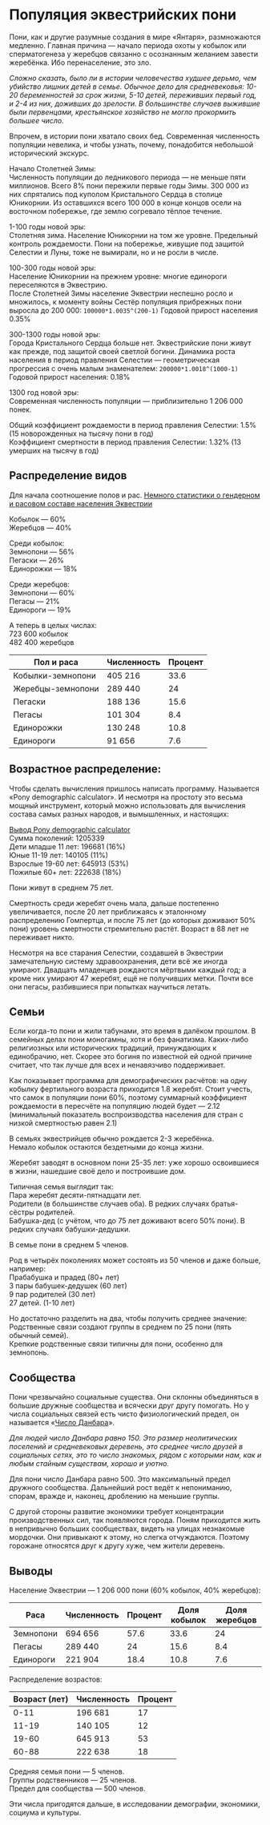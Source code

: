 # Популяция эквестрийских пони

Пони, как и другие разумные создания в мире «Янтаря», размножаются медленно. Главная причина — начало периода охоты у кобылок или сперматогенеза у жеребцов связанно с осознанным желанием завести жеребёнка. Ибо перенаселение, это зло.

_Сложно сказать, было ли в истории человечества худшее дерьмо, чем убийство лишних детей в семье. Обычное дело для средневековья: 10-20 беременностей за срок жизни, 5-10 детей, переживших первый год, и 2-4 из них, доживших до зрелости. В большинстве случаев выжившие были первенцами, крестьянское хозяйство не могло прокормить большее число._

Впрочем, в истории пони хватало своих бед. Современная численность популяции невелика, и чтобы узнать, почему, понадобится небольшой исторический экскурс.

Начало Столетней Зимы:  
Численность популяции до ледникового периода — не меньше пяти миллионов. Всего 8% пони пережили первые годы Зимы. 300 000 из них спрятались под куполом Кристального Сердца в столице Юникорнии. Из оставшихся всего 100 000 в конце концов осели на восточном побережье, где землю согревало тёплое течение.  

1-100 годы новой эры:  
Столетняя зима. Население Юникорнии на том же уровне. Предельный контроль рождаемости. Пони на побережье, живущие под защитой Селестии и Луны, тоже не вымирали, но и не росли в числе.  

100-300 годы новой эры:  
Население Юникорнии на прежнем уровне: многие единороги переселяются в Эквестрию.  
После Столетней Зимы население Эквестрии неспешно росло и множилось, к моменту войны Сестёр популяция прибрежных пони выросла до 200 000: `100000*1.0035^(200-1)` Годовой прирост населения 0.35%

300-1300 годы новой эры:  
Города Кристального Сердца больше нет. Эквестрийские пони живут как прежде, под защитой своей светлой богини. Динамика роста населения в период правления Селестии — геометрическая прогрессия с очень малым знаменателем: `200000*1.0018^(1000-1)` Годовой прирост населения: 0.18%  

1300 год новой эры:  
Современная численность популяции — приблизительно 1 206 000 понек.  

Общий коэффициент рождаемости в период правления Селестии: 1.5% (15 новорожденных на тысячу пони в год)  
Коэффициент смертности в период правления Селестии: 1.32% (13 умерших на тысячу в год)  

## Распределение видов

Для начала соотношение полов и рас. [Немного статистики о гендерном и расовом составе населения Эквестрии](http://tabun.everypony.ru/blog/science/27575.html)

Кобылок — 60%  
Жеребцов — 40%  

Среди кобылок:  
Земнопони — 56%  
Пегаски — 26%  
Единорожки — 18%  

Среди жеребцов:  
Земнопони — 60%  
Пегасы — 21%  
Единороги — 19%  

А теперь в целых числах:  
723 600 кобылок  
482 400 жеребцов  

Пол и раса           | Численность   | Процент
-------------------- | ------------- | ---------
Кобылки-земнопони    | 405 216       | 33.6
Жеребцы-земнопони    | 289 440       | 24
Пегаски              | 188 136       | 15.6
Пегасы               | 101 304       | 8.4
Единорожки           | 130 248       | 10.8
Единороги            | 91 656        | 7.6

## Возрастное распределение:

Чтобы сделать вычисления пришлось написать программу. Называется «Pony demographic calculator». И несмотря на простоту это весьма мощный инструмент, который можно использовать для вычисления состава самых разных народов, и вымышленных, и настоящих:

[Вывод Pony demographic calculator](/scripts/pony-population.txt)  
Сумма поколений: 1205339  
Дети младше 11 лет: 196681 (16%)  
Юные 11-19 лет: 140105 (11%)  
Взрослые 19-60 лет: 645913 (53%)  
Пожилые 60+ лет: 222638 (18%)  

Пони живут в среднем 75 лет.

Смертность среди жеребят очень мала, дальше постепенно увеличивается, после 20 лет приближаясь к эталонному распределению Гомпертца, и после 75 лет (до которых доживают 50% пони) уровень смертности стремительно растёт. Возраст в 88 лет не переживает никто.

Несмотря на все старания Селестии, создавшей в Эквестрии замечательную систему здравоохранения, дети всё же иногда умирают. Двадцать младенцев рождаются мёртвыми каждый год; а кроме них умирают 47 жеребят, ещё не получивших метки. Почти все они пегасы, разбившиеся при попытках научиться летать.

## Семьи

Если когда-то пони и жили табунами, это время в далёком прошлом. В семейных делах пони моногамны, хотя и без фанатизма. Каких-либо религиозных или исторических традиций, принуждающих к единобрачию, нет. Скорее это богиня по известной ей одной причине считает, что так лучше для всех и ненавязчиво поддерживает.

Как показывает программа для демографических расчётов: на одну кобылку фертильного возраста приходится 1.8 жеребят. Стоит учесть, что самок в популяции пони 60%, поэтому суммарный коэффициент рождаемости в пересчёте на популяцию людей будет — 2.12 (минимальный показатель воспроизводства населения для стран с низкой смертностью равен 2.1)

В семьях эквестрийцев обычно рождается 2-3 жеребёнка.  
Немало кобылок остаются бездетными до конца жизни.  

Жеребят заводят в основном пони 25-35 лет: уже хорошо освоившиеся в жизни, нашедшие своё дело и построившие дом.

Типичная семья выглядит так:  
Пара жеребят десяти-пятнадцати лет.  
Родители (в большинстве случаев оба). В редких случаях братья-сёстры родителей.  
Бабушка-дед (с учётом, что до 75 лет доживают всего 50% пони). В редких случаях бабушки-дедушки.  

В семье пони в среднем 5 членов.

Род в четырёх поколениях может состоять из 50 членов и даже больше, например:  
Прабабушка и прадед (80+ лет)  
3 пары бабушек-дедушек (60 лет)  
9 пар родителей (30 лет)  
27 детей. (1-10 лет)  

Но достаточно разделить на два, чтобы получить среднее значение:  
Родственные связи создают группы в среднем по 25 пони (пять обычный семей).  
Крепкие родственные связи типичны для пони, особенно для земнопонь.  

## Сообщества

Пони чрезвычайно социальные существа. Они склонны объединяться в большие дружные сообщества и всячески друг другу помогать. Но у числа социальных связей есть чисто физиологический предел, он называется «[Число Данбара](http://habrahabr.ru/post/189226/)».

_Для людей число Данбара равно 150. Это размер неолитических поселений и средневековых деревень, это среднее число друзей в социальных сетях, это то число знакомых, рядом с которыми нам, как и любым стайным существам, хорошо и уютно._

Для пони число Данбара равно 500. Это максимальный предел дружного сообщества. Дальнейший рост ведёт к непониманию, спорам, вражде и, наконец, дроблению на меньшие группы.

С другой стороны развитие экономики требует концентрации производственных сил, так появляются города. Поням приходится жить в непривычно больших сообществах, видеть на улицах незнакомые мордочки. Они привыкают к этому, но слегка отчуждаются. Поэтому горожане относятся друг к другу хуже, чем жители деревень.

## Выводы

Население Эквестрии — 1 206 000 пони (60% кобылок, 40% жеребцов):

Раса       | Численность   | Процент  | Доля кобылок | Доля жеребцов
---------- | ------------- | -------- | ------------ | -------------
Земнопони  | 694 656       | 57.6     | 33.6         | 24
Пегасы     | 289 440       | 24       | 15.6         | 8.4
Единороги  | 221 904       | 18.4     | 10.8         | 7.6

Распределение возрастов:

Возраст (лет)    | Численность   | Процент
---------------- | ------------- | --------
0-11             | 196 681       | 17
11-19            | 140 105       | 12
19-60            | 645 913       | 53
60-88            | 222 638       | 18

Средняя семья пони — 5 членов.  
Группы родственников — 25 членов.  
Предел для сообщества — 500 членов.  

Эти числа пригодятся дальше, в исследовании демографии, экономики, социума и культуры.
